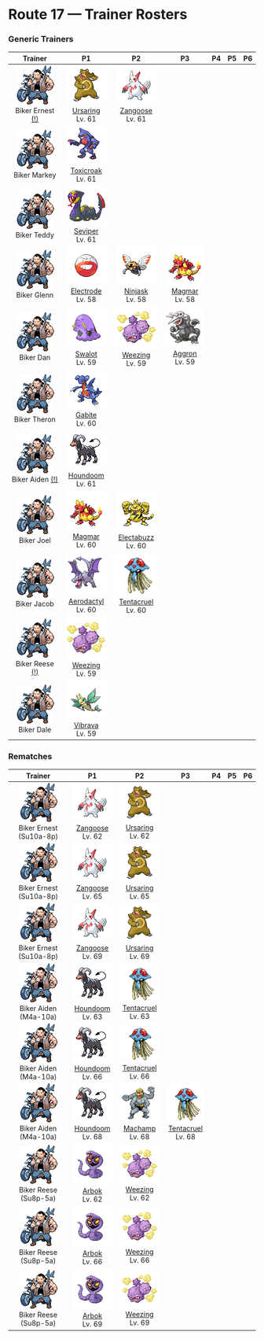 # Route 17 — Trainer Rosters

### Generic Trainers

| Trainer | P1 | P2 | P3 | P4 | P5 | P6 |
|:-------:|:--:|:--:|:--:|:--:|:--:|:--:|
| ![Biker Ernest (!)](../../assets/trainers/biker.png "Biker Ernest (!)")<br>Biker Ernest [(!)](#rematches) | ![Ursaring](../../assets/sprites/ursaring/front.gif "Ursaring: With its ability to distinguish any aroma, it unfailingly finds all food buried deep underground.")<br>[Ursaring](../../pokemon/ursaring.md/)<br>Lv. 61 | ![Zangoose](../../assets/sprites/zangoose/front.gif "Zangoose: Its fur would all stand on end if it smelled a SEVIPER nearby. Its sharp claws tear up its foes.")<br>[Zangoose](../../pokemon/zangoose.md/)<br>Lv. 61 |
| ![Biker Markey](../../assets/trainers/biker.png "Biker Markey")<br>Biker Markey | ![Toxicroak](../../assets/sprites/toxicroak/front.gif "Toxicroak: Swaying and dodging the attacks of its foes, it weaves its flexible body in close, then lunges out with its poisonous claws.")<br>[Toxicroak](../../pokemon/toxicroak.md/)<br>Lv. 61 |
| ![Biker Teddy](../../assets/trainers/biker.png "Biker Teddy")<br>Biker Teddy | ![Seviper](../../assets/sprites/seviper/front.gif "Seviper: In battle, it uses its bladed tail to counter any ZANGOOSE. It secretes a deadly venom in its tail.")<br>[Seviper](../../pokemon/seviper.md/)<br>Lv. 61 |
| ![Biker Glenn](../../assets/trainers/biker.png "Biker Glenn")<br>Biker Glenn | ![Electrode](../../assets/sprites/electrode/front.gif "Electrode: It stores an overflowing amount of electric energy inside its body. Even a small shock makes it explode.")<br>[Electrode](../../pokemon/electrode.md/)<br>Lv. 58 | ![Ninjask](../../assets/sprites/ninjask/front.gif "Ninjask: Its cry leaves a lasting headache if heard for too long. It moves so quickly that it is almost invisible.")<br>[Ninjask](../../pokemon/ninjask.md/)<br>Lv. 58 | ![Magmar](../../assets/sprites/magmar/front.gif "Magmar: The fiery surface of its body gives off a wavering, rippling glare that is similar to the sun.")<br>[Magmar](../../pokemon/magmar.md/)<br>Lv. 58 |
| ![Biker Dan](../../assets/trainers/biker.png "Biker Dan")<br>Biker Dan | ![Swalot](../../assets/sprites/swalot/front.gif "Swalot: It gulps anything that fits in its mouth. Its special enzymes can dissolve anything.")<br>[Swalot](../../pokemon/swalot.md/)<br>Lv. 59 | ![Weezing](../../assets/sprites/weezing/front.gif "Weezing: Top-grade perfume is made using its internal poison gases by diluting them to the highest level.")<br>[Weezing](../../pokemon/weezing.md/)<br>Lv. 59 | ![Aggron](../../assets/sprites/aggron/front.gif "Aggron: You can tell its age by the length of its iron horns. It claims an entire mountain as its territory.")<br>[Aggron](../../pokemon/aggron.md/)<br>Lv. 59 |
| ![Biker Theron](../../assets/trainers/biker.png "Biker Theron")<br>Biker Theron | ![Gabite](../../assets/sprites/gabite/front.gif "Gabite: As it digs to expand its nest, it habitually digs up gems that it then hoards in its nest.")<br>[Gabite](../../pokemon/gabite.md/)<br>Lv. 60 |
| ![Biker Aiden (!)](../../assets/trainers/biker.png "Biker Aiden (!)")<br>Biker Aiden [(!)](#rematches) | ![Houndoom](../../assets/sprites/houndoom/front.gif "Houndoom: Upon hearing its eerie howls, other Pokémon get the shivers and head straight back to their nests.")<br>[Houndoom](../../pokemon/houndoom.md/)<br>Lv. 61 |
| ![Biker Joel](../../assets/trainers/biker.png "Biker Joel")<br>Biker Joel | ![Magmar](../../assets/sprites/magmar/front.gif "Magmar: The fiery surface of its body gives off a wavering, rippling glare that is similar to the sun.")<br>[Magmar](../../pokemon/magmar.md/)<br>Lv. 60 | ![Electabuzz](../../assets/sprites/electabuzz/front.gif "Electabuzz: Its body constantly discharges electricity. Getting close to it will make your hair stand on end.")<br>[Electabuzz](../../pokemon/electabuzz.md/)<br>Lv. 60 |
| ![Biker Jacob](../../assets/trainers/biker.png "Biker Jacob")<br>Biker Jacob | ![Aerodactyl](../../assets/sprites/aerodactyl/front.gif "Aerodactyl: This vicious Pokémon is said to have flown in ancient skies while shrieking high-pitched cries.")<br>[Aerodactyl](../../pokemon/aerodactyl.md/)<br>Lv. 60 | ![Tentacruel](../../assets/sprites/tentacruel/front.gif "Tentacruel: In battle, it extends all 80 of its tentacles to entrap its opponent inside a poisonous net.")<br>[Tentacruel](../../pokemon/tentacruel.md/)<br>Lv. 60 |
| ![Biker Reese (!)](../../assets/trainers/biker.png "Biker Reese (!)")<br>Biker Reese [(!)](#rematches) | ![Weezing](../../assets/sprites/weezing/front.gif "Weezing: Top-grade perfume is made using its internal poison gases by diluting them to the highest level.")<br>[Weezing](../../pokemon/weezing.md/)<br>Lv. 59 |
| ![Biker Dale](../../assets/trainers/biker.png "Biker Dale")<br>Biker Dale | ![Vibrava](../../assets/sprites/vibrava/front.gif "Vibrava: It vibrates its wings vigorously, creating ultrasonic waves that cause serious headaches.")<br>[Vibrava](../../pokemon/vibrava.md/)<br>Lv. 59 |


### Rematches

| Trainer | P1 | P2 | P3 | P4 | P5 | P6 |
|:-------:|:--:|:--:|:--:|:--:|:--:|:--:|
| ![Biker Ernest (Su10a-8p)](../../assets/trainers/biker.png "Biker Ernest (Su10a-8p)")<br>Biker Ernest (Su10a-8p) | ![Zangoose](../../assets/sprites/zangoose/front.gif "Zangoose: Its fur would all stand on end if it smelled a SEVIPER nearby. Its sharp claws tear up its foes.")<br>[Zangoose](../../pokemon/zangoose.md/)<br>Lv. 62 | ![Ursaring](../../assets/sprites/ursaring/front.gif "Ursaring: With its ability to distinguish any aroma, it unfailingly finds all food buried deep underground.")<br>[Ursaring](../../pokemon/ursaring.md/)<br>Lv. 62 |
| ![Biker Ernest (Su10a-8p)](../../assets/trainers/biker.png "Biker Ernest (Su10a-8p)")<br>Biker Ernest (Su10a-8p) | ![Zangoose](../../assets/sprites/zangoose/front.gif "Zangoose: Its fur would all stand on end if it smelled a SEVIPER nearby. Its sharp claws tear up its foes.")<br>[Zangoose](../../pokemon/zangoose.md/)<br>Lv. 65 | ![Ursaring](../../assets/sprites/ursaring/front.gif "Ursaring: With its ability to distinguish any aroma, it unfailingly finds all food buried deep underground.")<br>[Ursaring](../../pokemon/ursaring.md/)<br>Lv. 65 |
| ![Biker Ernest (Su10a-8p)](../../assets/trainers/biker.png "Biker Ernest (Su10a-8p)")<br>Biker Ernest (Su10a-8p) | ![Zangoose](../../assets/sprites/zangoose/front.gif "Zangoose: Its fur would all stand on end if it smelled a SEVIPER nearby. Its sharp claws tear up its foes.")<br>[Zangoose](../../pokemon/zangoose.md/)<br>Lv. 69 | ![Ursaring](../../assets/sprites/ursaring/front.gif "Ursaring: With its ability to distinguish any aroma, it unfailingly finds all food buried deep underground.")<br>[Ursaring](../../pokemon/ursaring.md/)<br>Lv. 69 |
| ![Biker Aiden (M4a-10a)](../../assets/trainers/biker.png "Biker Aiden (M4a-10a)")<br>Biker Aiden (M4a-10a) | ![Houndoom](../../assets/sprites/houndoom/front.gif "Houndoom: Upon hearing its eerie howls, other Pokémon get the shivers and head straight back to their nests.")<br>[Houndoom](../../pokemon/houndoom.md/)<br>Lv. 63 | ![Tentacruel](../../assets/sprites/tentacruel/front.gif "Tentacruel: In battle, it extends all 80 of its tentacles to entrap its opponent inside a poisonous net.")<br>[Tentacruel](../../pokemon/tentacruel.md/)<br>Lv. 63 |
| ![Biker Aiden (M4a-10a)](../../assets/trainers/biker.png "Biker Aiden (M4a-10a)")<br>Biker Aiden (M4a-10a) | ![Houndoom](../../assets/sprites/houndoom/front.gif "Houndoom: Upon hearing its eerie howls, other Pokémon get the shivers and head straight back to their nests.")<br>[Houndoom](../../pokemon/houndoom.md/)<br>Lv. 66 | ![Tentacruel](../../assets/sprites/tentacruel/front.gif "Tentacruel: In battle, it extends all 80 of its tentacles to entrap its opponent inside a poisonous net.")<br>[Tentacruel](../../pokemon/tentacruel.md/)<br>Lv. 66 |
| ![Biker Aiden (M4a-10a)](../../assets/trainers/biker.png "Biker Aiden (M4a-10a)")<br>Biker Aiden (M4a-10a) | ![Houndoom](../../assets/sprites/houndoom/front.gif "Houndoom: Upon hearing its eerie howls, other Pokémon get the shivers and head straight back to their nests.")<br>[Houndoom](../../pokemon/houndoom.md/)<br>Lv. 68 | ![Machamp](../../assets/sprites/machamp/front.gif "Machamp: It uses its four powerful arms to pin the limbs of its foe, then throws the victim over the horizon.")<br>[Machamp](../../pokemon/machamp.md/)<br>Lv. 68 | ![Tentacruel](../../assets/sprites/tentacruel/front.gif "Tentacruel: In battle, it extends all 80 of its tentacles to entrap its opponent inside a poisonous net.")<br>[Tentacruel](../../pokemon/tentacruel.md/)<br>Lv. 68 |
| ![Biker Reese (Su8p-5a)](../../assets/trainers/biker.png "Biker Reese (Su8p-5a)")<br>Biker Reese (Su8p-5a) | ![Arbok](../../assets/sprites/arbok/front.gif "Arbok: With a very vengeful nature, it won’t give up the chase, no matter how far, once it targets its prey.")<br>[Arbok](../../pokemon/arbok.md/)<br>Lv. 62 | ![Weezing](../../assets/sprites/weezing/front.gif "Weezing: Top-grade perfume is made using its internal poison gases by diluting them to the highest level.")<br>[Weezing](../../pokemon/weezing.md/)<br>Lv. 62 |
| ![Biker Reese (Su8p-5a)](../../assets/trainers/biker.png "Biker Reese (Su8p-5a)")<br>Biker Reese (Su8p-5a) | ![Arbok](../../assets/sprites/arbok/front.gif "Arbok: With a very vengeful nature, it won’t give up the chase, no matter how far, once it targets its prey.")<br>[Arbok](../../pokemon/arbok.md/)<br>Lv. 66 | ![Weezing](../../assets/sprites/weezing/front.gif "Weezing: Top-grade perfume is made using its internal poison gases by diluting them to the highest level.")<br>[Weezing](../../pokemon/weezing.md/)<br>Lv. 66 |
| ![Biker Reese (Su8p-5a)](../../assets/trainers/biker.png "Biker Reese (Su8p-5a)")<br>Biker Reese (Su8p-5a) | ![Arbok](../../assets/sprites/arbok/front.gif "Arbok: With a very vengeful nature, it won’t give up the chase, no matter how far, once it targets its prey.")<br>[Arbok](../../pokemon/arbok.md/)<br>Lv. 69 | ![Weezing](../../assets/sprites/weezing/front.gif "Weezing: Top-grade perfume is made using its internal poison gases by diluting them to the highest level.")<br>[Weezing](../../pokemon/weezing.md/)<br>Lv. 69 |

